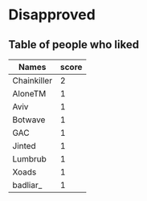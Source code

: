 # Disapproved
## Table of people who liked
Names | score
--- | ---
Chainkiller | 2
AloneTM | 1
Aviv | 1
Botwave | 1
GAC | 1
Jinted | 1
Lumbrub | 1
Xoads | 1
badliar_ | 1
